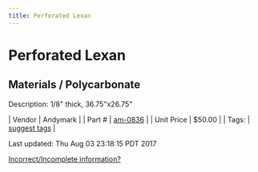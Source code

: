 ```yaml
---
title: Perforated Lexan
---
```


# Perforated Lexan
## Materials / Polycarbonate
Description: 	1/8" thick, 36.75"x26.75" 

| Vendor | Andymark | 
| Part # | [am-0836](http://www.andymark.com/product-p/am-0836.htm) | 
| Unit Price | $50.00 | 
| Tags: | [suggest tags](https://docs.google.com/forms/d/e/1FAIpQLSeWyY8v3RgOty-MyWmh9U0iivNYN_molChYyS-0U-o-kOAv_g/viewform) | 

Last updated: Thu Aug 03 23:18:15 PDT 2017

 [Incorrect/Incomplete information?](https://docs.google.com/forms/d/e/1FAIpQLSeWyY8v3RgOty-MyWmh9U0iivNYN_molChYyS-0U-o-kOAv_g/viewform)